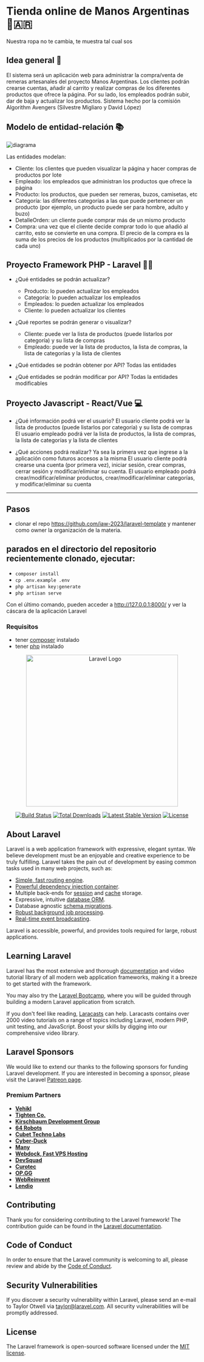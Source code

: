 # Tienda online de Manos Argentinas 🙌️🇦🇷️
Nuestra ropa no te cambia, te muestra tal cual sos

## Idea general 🧠️
El sistema será un aplicación web para administrar la compra/venta de remeras artesanales del proyecto Manos Argentinas. 
Los clientes podrán crearse cuentas, añadir al carrito y realizar compras de los diferentes productos que ofrece la página.
Por su lado, los empleados podrán subir, dar de baja y actualizar los productos.
Sistema hecho por la comisión Algorithm Avengers (Silvestre Migliaro y David López)

## Modelo de entidad-relación 📚️

![diagrama](https://i.imgur.com/Z7DbfvK.jpg)

Las entidades modelan:
- Cliente: los clientes que pueden visualizar la página y hacer compras de productos por lote
- Empleado: los empleados que administran los productos que ofrece la página
- Producto: los productos, que pueden ser remeras, buzos, camisetas, etc
- Categoría: las diferentes categorías a las que puede pertenecer un producto (por ejemplo, un producto puede ser para hombre, adulto y buzo)
- DetalleOrden: un cliente puede comprar más de un mismo producto
- Compra: una vez que el cliente decide comprar todo lo que añadió al carrito, esto se convierte en una compra. El precio de la compra es la suma de los precios de los productos (multiplicados por la cantidad de cada uno)

## Proyecto Framework PHP - Laravel 👨‍💻️ 
- ¿Qué entidades se podrán actualizar?
	- Producto: lo pueden actualizar los empleados
	- Categoría: lo pueden actualizar los empleados
	- Empleados: lo pueden actualizar los empleados
	- Cliente: lo pueden actualizar los clientes
	
- ¿Qué reportes se podrán generar o visualizar?
	- Cliente: puede ver la lista de productos (puede listarlos por categoría) y su lista de compras
	- Empleado: puede ver la lista de productos, la lista de compras, la lista de categorías y la lista de clientes
	
- ¿Qué entidades se podrán obtener por API?
	Todas las entidades
	
- ¿Qué entidades se podrán modificar por API?
	Todas la entidades modificables

## Proyecto Javascript - React/Vue 💻️
- ¿Qué información podrá ver el usuario?
	El usuario cliente podrá ver la lista de productos (puede listarlos por categoría) y su lista de compras
	El usuario empleado podrá ver la lista de productos, la lista de compras, la lista de categorías y la lista de clientes
	
- ¿Qué acciones podrá realizar? Ya sea la primera vez que ingrese a la aplicación como futuros accesos a la misma
	El usuario cliente podrá crearse una cuenta (por primera vez), iniciar sesión, crear compras, cerrar sesión y modificar/eliminar su cuenta.
	El usuario empleado podrá crear/modificar/eliminar productos, crear/modificar/eliminar categorías, y modificar/eliminar su cuenta

---

## Pasos

- clonar el repo https://github.com/iaw-2023/laravel-template y mantener como owner la organización de la materia.
## parados en el directorio del repositorio recientemente clonado, ejecutar:

- `composer install`
- `cp .env.example .env`
- `php artisan key:generate`
- `php artisan serve`

Con el último comando, pueden acceder a http://127.0.0.1:8000/ y ver la cáscara de la aplicación Laravel

### Requisitos

- tener [composer](https://getcomposer.org/) instalado
- tener [php](https://www.php.net/) instalado



<p align="center"><a href="https://laravel.com" target="_blank"><img src="https://raw.githubusercontent.com/laravel/art/master/logo-lockup/5%20SVG/2%20CMYK/1%20Full%20Color/laravel-logolockup-cmyk-red.svg" width="400" alt="Laravel Logo"></a></p>

<p align="center">
<a href="https://github.com/laravel/framework/actions"><img src="https://github.com/laravel/framework/workflows/tests/badge.svg" alt="Build Status"></a>
<a href="https://packagist.org/packages/laravel/framework"><img src="https://img.shields.io/packagist/dt/laravel/framework" alt="Total Downloads"></a>
<a href="https://packagist.org/packages/laravel/framework"><img src="https://img.shields.io/packagist/v/laravel/framework" alt="Latest Stable Version"></a>
<a href="https://packagist.org/packages/laravel/framework"><img src="https://img.shields.io/packagist/l/laravel/framework" alt="License"></a>
</p>

## About Laravel

Laravel is a web application framework with expressive, elegant syntax. We believe development must be an enjoyable and creative experience to be truly fulfilling. Laravel takes the pain out of development by easing common tasks used in many web projects, such as:

- [Simple, fast routing engine](https://laravel.com/docs/routing).
- [Powerful dependency injection container](https://laravel.com/docs/container).
- Multiple back-ends for [session](https://laravel.com/docs/session) and [cache](https://laravel.com/docs/cache) storage.
- Expressive, intuitive [database ORM](https://laravel.com/docs/eloquent).
- Database agnostic [schema migrations](https://laravel.com/docs/migrations).
- [Robust background job processing](https://laravel.com/docs/queues).
- [Real-time event broadcasting](https://laravel.com/docs/broadcasting).

Laravel is accessible, powerful, and provides tools required for large, robust applications.

## Learning Laravel

Laravel has the most extensive and thorough [documentation](https://laravel.com/docs) and video tutorial library of all modern web application frameworks, making it a breeze to get started with the framework.

You may also try the [Laravel Bootcamp](https://bootcamp.laravel.com), where you will be guided through building a modern Laravel application from scratch.

If you don't feel like reading, [Laracasts](https://laracasts.com) can help. Laracasts contains over 2000 video tutorials on a range of topics including Laravel, modern PHP, unit testing, and JavaScript. Boost your skills by digging into our comprehensive video library.

## Laravel Sponsors

We would like to extend our thanks to the following sponsors for funding Laravel development. If you are interested in becoming a sponsor, please visit the Laravel [Patreon page](https://patreon.com/taylorotwell).

### Premium Partners

- **[Vehikl](https://vehikl.com/)**
- **[Tighten Co.](https://tighten.co)**
- **[Kirschbaum Development Group](https://kirschbaumdevelopment.com)**
- **[64 Robots](https://64robots.com)**
- **[Cubet Techno Labs](https://cubettech.com)**
- **[Cyber-Duck](https://cyber-duck.co.uk)**
- **[Many](https://www.many.co.uk)**
- **[Webdock, Fast VPS Hosting](https://www.webdock.io/en)**
- **[DevSquad](https://devsquad.com)**
- **[Curotec](https://www.curotec.com/services/technologies/laravel/)**
- **[OP.GG](https://op.gg)**
- **[WebReinvent](https://webreinvent.com/?utm_source=laravel&utm_medium=github&utm_campaign=patreon-sponsors)**
- **[Lendio](https://lendio.com)**

## Contributing

Thank you for considering contributing to the Laravel framework! The contribution guide can be found in the [Laravel documentation](https://laravel.com/docs/contributions).

## Code of Conduct

In order to ensure that the Laravel community is welcoming to all, please review and abide by the [Code of Conduct](https://laravel.com/docs/contributions#code-of-conduct).

## Security Vulnerabilities

If you discover a security vulnerability within Laravel, please send an e-mail to Taylor Otwell via [taylor@laravel.com](mailto:taylor@laravel.com). All security vulnerabilities will be promptly addressed.

## License

The Laravel framework is open-sourced software licensed under the [MIT license](https://opensource.org/licenses/MIT).
